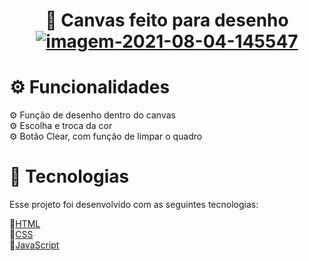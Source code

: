 <h1 align="center">🎨 Canvas feito para desenho
 </br>
<a href="https://ibb.co/F0JN6M5"><img src="https://i.ibb.co/CMvNBZb/imagem-2021-08-04-145547.png" alt="imagem-2021-08-04-145547" border="0"" ></a>
</h1>
 <h1>⚙ Funcionalidades</h1>
⚙ Função de desenho dentro do canvas
 </br>
⚙ Escolha e troca da cor
 </br>
⚙ Botão Clear, com função de limpar o quadro
 
 
 <h1>🚀 Tecnologias</h1>
Esse projeto foi desenvolvido com as seguintes tecnologias:

🚀[HTML](https://pt.wikipedia.org/wiki/HTML)
 </br>
🚀[CSS](https://pt.wikipedia.org/wiki/Cascading_Style_Sheets)
 </br>
🚀[JavaScript](https://pt.wikipedia.org/wiki/JavaScript)



 


